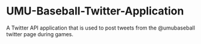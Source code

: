 # UMU-Baseball-Twitter-Application
A Twitter API application that is used to post tweets from the @umubaseball twitter page during games.
